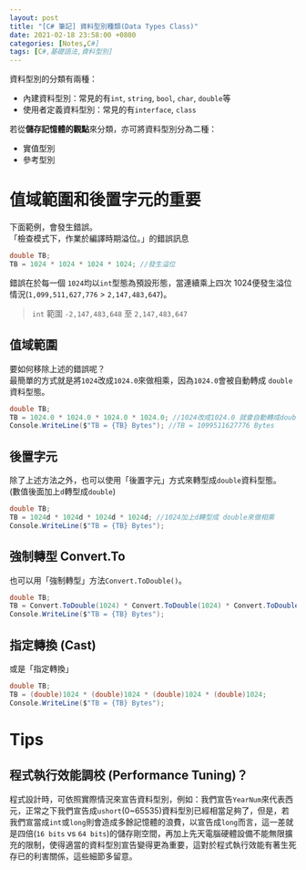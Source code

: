 ```yaml
---
layout: post
title: "[C# 筆記] 資料型別種類(Data Types Class)"
date: 2021-02-18 23:58:00 +0800
categories: [Notes,C#]
tags: [C#,基礎語法,資料型別]
---
```


資料型別的分類有兩種：      
- 內建資料型別：常見的有`int`, `string`, `bool`, `char`, `double`等
- 使用者定義資料型別：常見的有`interface`, `class`      

若從**儲存記憶體的觀點**來分類，亦可將資料型別分為二種：        
- 實值型別
- 參考型別

    
# 值域範圍和後置字元的重要

下面範例，會發生錯誤。      
「檢查模式下，作業於編譯時期溢位。」的錯誤訊息

```c#
double TB;
TB = 1024 * 1024 * 1024 * 1024; //發生溢位
```

錯誤在於每一個 `1024`均以`int`型態為預設形態，當連續乘上四次 1024便發生溢位情況(`1,099,511,627,776` > `2,147,483,647`)。        

> `int` 範圍 `-2,147,483,648` 至 `2,147,483,647`

## 值域範圍

要如何移除上述的錯誤呢？        
最簡單的方式就是將`1024`改成`1024.0`來做相乘，因為`1024.0`會被自動轉成 `double`資料型態。       

```c#
double TB;
TB = 1024.0 * 1024.0 * 1024.0 * 1024.0; //1024改成1024.0 就會自動轉成double來做相乘
Console.WriteLine($"TB = {TB} Bytes"); //TB = 1099511627776 Bytes
```

## 後置字元

除了上述方法之外，也可以使用「後置字元」方式來轉型成`double`資料型態。      
(數值後面加上`d`轉型成`double`)

```c#
double TB;
TB = 1024d * 1024d * 1024d * 1024d; //1024加上d轉型成 double來做相乘
Console.WriteLine($"TB = {TB} Bytes");
```

## 強制轉型 Convert.To
    
也可以用「強制轉型」方法`Convert.ToDouble()`。

```c#
double TB;
TB = Convert.ToDouble(1024) * Convert.ToDouble(1024) * Convert.ToDouble(1024) * Convert.ToDouble(1024);
Console.WriteLine($"TB = {TB} Bytes");
```

## 指定轉換 (Cast) 

或是「指定轉換」

```c#
double TB;
TB = (double)1024 * (double)1024 * (double)1024 * (double)1024;
Console.WriteLine($"TB = {TB} Bytes");
```

# Tips
## 程式執行效能調校 (Performance Tuning)？

程式設計時，可依照實際情況來宣告資料型別，例如：我們宣告`YearNum`來代表西元，正常之下我們宣告成`ushort`(0~65535)資料型別已經相當足夠了，但是，若我們宣當成`int`或`long`則會造成多餘記憶體的浪費，以宣告成`long`而言，這一差就是四倍(`16 bits` vs `64 bits`)的儲存剛空間，再加上先天電腦硬體設備不能無限擴充的限制，使得適當的資料型別宣告變得更為重要，這對於程式執行效能有著生死存已的利害關係，這些細節多留意。
